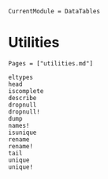 ```@meta
CurrentModule = DataTables
```

# Utilities

```@index
Pages = ["utilities.md"]
```

```@docs
eltypes
head
iscomplete
describe
dropnull
dropnull!
dump
names!
isunique
rename
rename!
tail
unique
unique!
```
